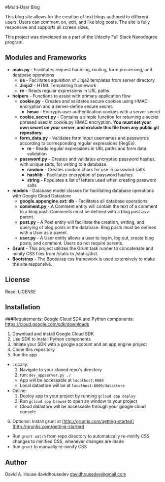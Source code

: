 #Multi-User Blog

This blog site allows for the creation of text blogs authored to different users. Users can comment on, edit, and like blog posts. The site is fully responsive and supports all screen sizes.

This project was developed as a part of the Udacity Full Stack Nanodegree program.

## Modules and Frameworks

* __main.py__ - Facilitates request handling, routing, form processing, and database operations
  * __os__ - Facilitates aquisition of Jinja2 templates from server directory
  * __Jinja2__ - HTML Templating framework
  * __re__ - Reads regular expressions in URL paths
* __helpers__ - Functions to assist with primary application flow
  * __cookie.py__ - Creates and validates secure cookies using HMAC encryption and a server-define secure secret.
    * __hmac__ - Encrypts user authentication cookies with a server secret
  * __cookie_secret.py__ - Contains a simple function for returning a secret phrased used in cookie.py HMAC encryption. **You must set your own secret on your server, and exclude this file from any public git repository**.
  * __form_data.py__ - Validates form input usernames and passwords according to corresponding regular expressions (RegEx).
    * __re__ - Reads regular expressions in URL paths and form data validation
  * __password.py__ - Creates and validates encrypted password hashes, with unique salts, for writing to a database.
    * __random__ - Creates random chars for use in password salts
    * __hashlib__ - Facilitates encryption of password hashes
    * __string__ - Populates a list of letters used when creating password salts
* __models__ - Database model classes for facilitating database operations with Google Cloud Datastore
  * __google.appengine.ext: db__ - Facilitates all database operations
  * __comment.py__ - A Comment entity will contain the text of a comment to a blog post. Comments must be defined with a blog post as a parent.
  * __post.py__ - A Post entity will facilitate the creation, writing, and querying of blog posts in the database. Blog posts must be defined with a User as a parent.
  * __user.py__ - A User entity allows a user to log in, log out, create blog posts, and comment. Users do not require parents.
* __Grunt__ - This project utilizes the Grunt task runner to concatenate and minify CSS files from /static to /static/dist.
* __Bootstrap__ - The Bootstrap css framework is used extensively to make the site responsive.

## License
Read: LICENSE

## Installation

###Requirements:
  Google Cloud SDK and Python components: https://cloud.google.com/sdk/downloads

1. Download and install Google Cloud SDK
2. Use SDK to install Python components
3. Initiate your SDK with a google account and an app engine project
4. Clone this repository
5. Run the app
  * Locally:
    1. Navigate to your cloned repo's directory
    2. run: `dev_appserver.py ./`
      * App will be accessable at `localhost:8080`
      * Local datastore will be at `localhost:8000/datastore`
  * Online:
    1. Deploy app to your project by running `gcloud app deploy`
    2. Run `gcloud app browse` to open an window to your project
      * Cloud datastore will be accessable through your google cloud console
6. Optional: Install grunt at [http://gruntjs.com/getting-started](http://gruntjs.com/getting-started)
  * Run `grunt watch` from repo directory to automatically re-minify CSS changes to minified CSS, whenever changes are made
  * Run `grunt` to manually re-minify CSS

## Author
David A. House
davidhousedev
davidhousedev@gmail.com